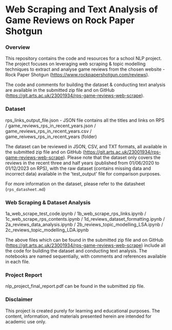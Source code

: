 # Web Scraping and Text Analysis of Game Reviews on Rock Paper Shotgun

### Overview

This repository contains the code and resources for a school NLP project. The project focuses on leveraging web scraping & topic modelling techniques to extract and analyse game reviews from the chosen website - Rock Paper Shotgun (https://www.rockpapershotgun.com/reviews). 

The code and comments for building the dataset & conducting text analysis are available in the submitted zip file and on GitHub (https://git.arts.ac.uk/23001934/rps-game-reviews-web-scrape).

### Dataset

rps_links_output_file.json - JSON file contains all the titles and links on RPS / 
game_reviews_rps_in_recent_years.json / 
game_reviews_rps_in_recent_years.csv / 
game_reivews_rps_in_recent_years (folder)

The dataset can be reviewed in JSON, CSV, and TXT formats, all available in the submitted zip file and on GitHub (https://git.arts.ac.uk/23001934/rps-game-reviews-web-scrape). Please note that the dataset only covers the reviews in the recent three and half years (published from 01/06/2020 to 01/12/2023 on RPS), with the raw dataset (contains missing data and incorrect data) available in the 'test_output' file for comparison purposes.

For more information on the dataset, please refer to the datasheet (`rps_datasheet.md`)

### Web Scraping & Dataset Analysis

1a_web_scrape_test_code.ipynb /
1b_web_scrape_rps_links.ipynb /
1c_web_scrape_rps_contents.ipynb /
1d_reviews_dataset_formatting.ipynb /
2a_reviews_data_analysis.ipynb /
2b_reviews_topic_modelling_LSA.ipynb /
2c_reviews_topic_modelling_LDA.ipynb

The above files which can be found in the submitted zip file and on GitHub (https://git.arts.ac.uk/23001934/rps-game-reviews-web-scrape) include all the code for building the dataset and conducting text analysis. The notebooks are named sequentially, with comments and references available in each file.

### Project Report

nlp_project_final_report.pdf can be found in the submitted zip file.


### Disclaimer

This project is created purely for learning and educational purposes. The content, information, and materials presented herein are intended for academic use only. 
